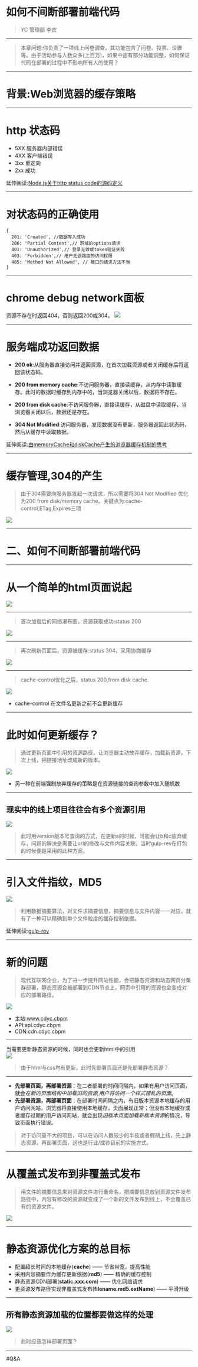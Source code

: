 # 如何不间断部署前端代码

> YC 管理部 李宾


- - - - -
> 本章问题:你负责了一项线上问卷调查，其功能包含了问卷、投票、设置等。由于活动参与人数众多(上百万)，如果中途有部分功能调整，如何保证代码在部署的过程中不影响所有人的使用？
- - - - -
# 背景:Web浏览器的缓存策略
- - - - -
<!-- .slide: style="background-image:url('./img/osx.jpg');" -->
# http 状态码
- 5XX 服务器内部错误
- 4XX 客户端错误
- 3xx 重定向
- 2xx 成功

延伸阅读:[Node.js关于http status code的源码定义](https://github.com/nodejs/node/blob/master/lib/_http_server.js)

- - - - -
# 对状态码的正确使用
```
{
  201: 'Created', //数据写入成功
  206: 'Partial Content',// 跨域的options请求
  401: 'Unauthorized',// 登录无效或token验证失败
  403: 'Forbidden',// 用户无该路由的访问权限
  405: 'Method Not Allowed', // 接口的请求方法不当
}
```
- - - - -
# chrome debug network面板
资源不存在时返回404，否则返回200或304。
![](./_image/2018-01-08-17-40-19.jpg)

- - - - -
# 服务端成功返回数据
- **200 ok**:从服务器直接访问并返回资源，在首次加载资源或者关闭缓存后将返回该状态码。

- **200 from memory cache**:不访问服务器，直接读缓存，从内存中读取缓存。此时的数据时缓存到内存中的，当浏览器关闭以后，数据将不存在。

- **200 from disk cache**:不访问服务器，直接读缓存，从磁盘中读取缓存，当浏览器关闭以后，数据还是存在。

- **304 Not Modified**:访问服务器，发现数据没有更新，服务器返回此状态码，然后从缓存中读取数据。

延伸阅读:[由memoryCache和diskCache产生的浏览器缓存机制的思考](https://segmentfault.com/a/1190000011286027)

- - - - -
# 缓存管理,304的产生
> 由于304需要向服务器发起一次请求，所以需要将304 Not Modified 优化为200 from disk/memory cache。关键点为:cache-control,ETag,Expires三项

![](./_image/2018-01-08-17-52-21.jpg)
- - - - -
# 二、如何不间断部署前端代码
- - - - -
# 从一个简单的html页面说起

![](./_image/2018-01-09-09-22-34.jpg)
- - - - -
> 首次加载后的网络瀑布图，资源获取成功:status 200

![](./_image/2018-01-09-09-24-26.jpg)
- - - - -
> 再次刷新页面后，资源被缓存:status 304，采用协商缓存

![](./_image/2018-01-09-09-26-42.jpg)
- - - - -
> cache-control优化之后，status 200,from disk cache.

![](./_image/2018-01-09-09-27-53.jpg)
- cache-control 在文件名更新之前不会更新缓存
- - - - -
# 此时如何更新缓存？
> 通过更新页面中引用的资源路径，让浏览器主动放弃缓存，加载新资源，下次上线，把链接地址改成新的版本。

![](./_image/2018-01-09-09-32-22.jpg)
- 另一种在前端强制放弃缓存的策略是在资源链接的查询参数中加入随机数

- - - - -
## 现实中的线上项目往往会有多个资源引用
![](./_image/2018-01-09-09-34-44.jpg)
> 此时用version版本号查询的方式，在更新a的时候，可能会让b和c放弃缓存，问题的解决是需要让url的修改与文件内容关联。当时gulp-rev在打包的时候便是采用的此种方案。

- - - - -
# 引入文件指纹，MD5
![](./_image/2018-01-09-09-40-28.jpg)
>  利用数据摘要算法，对文件求摘要信息，摘要信息与文件内容一一对应，就有了一种可以精确到单个文件粒度的缓存控制依据。

延伸阅读:[gulp-rev](https://www.npmjs.com/package/gulp-rev)
- - - - -
# 新的问题
> 现代互联网企业，为了进一步提升网站性能，会把静态资源和动态网页分集群部署，静态资源会被部署到CDN节点上，网页中引用的资源也会变成对应的部署路径。

![](./_image/2018-01-09-10-12-07.jpg)
<br>
- 主站:www.cdyc.cbpm
- API:api.cdyc.cbpm
- CDN:cdn.cdyc.cbpm
- - - - -
当需要更新静态资源的时候，同时也会更新html中的引用
<br>
![](./_image/2018-01-09-10-13-46.jpg)
> 由于html与css均有更新，此时先部署页面还是先部署静态资源？

- - - - -
- **先部署页面，再部署资源**：在二者部署的时间间隔内，如果有用户访问页面，就会*在新的页面结构中加载旧的资源,用户将访问一个样式错乱的页面*。
- **先部署资源，再部署页面**：在部署时间间隔之内，有旧版本资源本地缓存的用户访问网站，浏览器将直接使用本地缓存，页面展现正常；但没有本地缓存或者缓存过期的用户访问网站，就会出现*旧版本页面加载新版本资源*的情况，导致页面执行错误。

> 对于访问量不大的项目，可以在访问人数较少的半夜或者假期上线，先上静态资源，再部署页面，这也是行业/成钞目前的实施方式。

- - - - -
# 从覆盖式发布到非覆盖式发布
> 用文件的摘要信息来对资源文件进行重命名，把摘要信息放到资源文件发布路径中，内容有修改的资源就变成了一个新的文件发布到线上，不会覆盖已有的资源文件。

![](./_image/2018-01-09-13-14-13.jpg)

- - - - -

# 静态资源优化方案的总目标

* 配置超长时间的本地缓存(**cache**) —— 节省带宽，提高性能
* 采用内容摘要作为缓存更新依据(**md5**) —— 精确的缓存控制
* 静态资源CDN部署(**static.xxx.com**) —— 优化网络请求
* 更资源发布路径实现非覆盖式发布(**filename.md5.extName**) —— 平滑升级

- - - - -

## 所有静态资源加载的位置都要做这样的处理 

![](./_image/2018-01-09-13-25-06.jpg)
> 此时应该怎样部署页面？

- - - - -
#Q&A